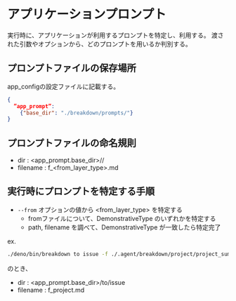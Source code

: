 # アプリケーションプロンプト
実行時に、アプリケーションが利用するプロンプトを特定し、利用する。
渡された引数やオプションから、どのプロンプトを用いるか判別する。

## プロンプトファイルの保存場所
app_configの設定ファイルに記載する。
```json
{
  ”app_prompt”:
    {"base_dir": "./breakdown/prompts/"}
}
```

## プロンプトファイルの命名規則
- dir : <app_prompt.base_dir>/<DemonstrativeType>/<LayerType>
- filename : f_<from_layer_type>.md

## 実行時にプロンプトを特定する手順
* `--from` オプションの値から <from_layer_type> を特定する
  * fromファイルについて、DemonstrativeType のいずれかを特定する
  * path, filename を調べて、DemonstrativeType が一致したら特定完了

ex.
```bash
./deno/bin/breakdown to issue -f ./.agent/breakdown/project/project_summary.md -o 
```
のとき、
- dir : <app_prompt.base_dir>/to/issue
- filename : f_project.md


